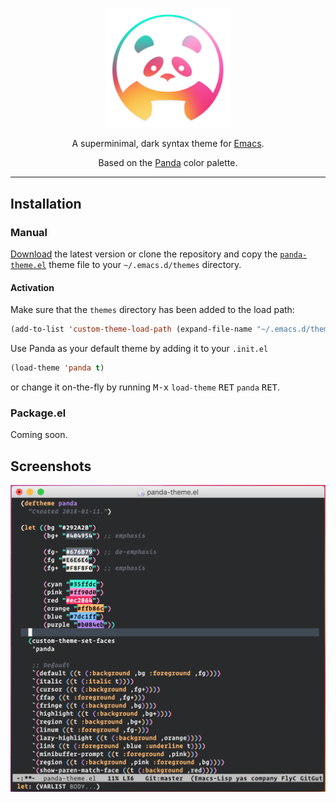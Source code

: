<p align="center"><img src="https://raw.githubusercontent.com/PandaTheme/Panda-Kit/master/Kit/Panda.jpg" width="200px"/></p>

<p align="center">A superminimal, dark syntax theme for <a href="https://www.gnu.org/software/emacs">Emacs</a>.</p>

<p align="center">Based on the <a href="http://panda.siamak.work">Panda</a> color palette.</p>

---

## Installation

### Manual

[Download](https://github.com/jamiecollinson/emacs-panda-theme/releases/latest/) the latest version or clone the repository and copy the [`panda-theme.el`](https://github.com/jamiecollinson/emacs-panda-theme/master/panda-theme.el) theme file to your `~/.emacs.d/themes` directory.

#### Activation
Make sure that the `themes` directory has been added to the load path:
```lisp
(add-to-list 'custom-theme-load-path (expand-file-name "~/.emacs.d/themes/"))
```

Use Panda as your default theme by adding it to your `.init.el`
```lisp
(load-theme 'panda t)
```
or change it on-the-fly by running <kbd>M-x</kbd> `load-theme` <kbd>RET</kbd> `panda` <kbd>RET</kbd>.

### Package.el

Coming soon.

## Screenshots

![Screenshot](img/screenshot-elisp.png)

